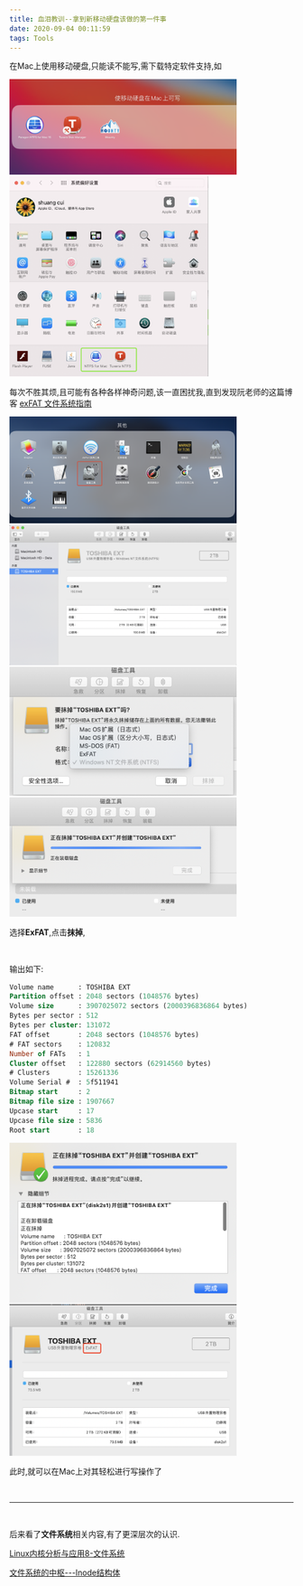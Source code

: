 ```yaml
---
title: 血泪教训--拿到新移动硬盘该做的第一件事
date: 2020-09-04 00:11:59
tags: Tools
---
```


在Mac上使用移动硬盘,只能读不能写,需下载特定软件支持,如

<img src="血泪教训-拿到新移动硬盘该做的第一件事/-1.png" width = 80% height = 50% /> 

<img src="血泪教训-拿到新移动硬盘该做的第一件事/0.png" width = 70% height = 50% /> 



每次不胜其烦,且可能有各种各样神奇问题,该一直困扰我,直到发现阮老师的这篇博客 [exFAT 文件系统指南](http://www.ruanyifeng.com/blog/2018/10/exfat.html)


<img src="血泪教训-拿到新移动硬盘该做的第一件事/1.png" width = 80% height = 50% /> 


<img src="血泪教训-拿到新移动硬盘该做的第一件事/2.png" width = 80% height = 50% /> 



<img src="血泪教训-拿到新移动硬盘该做的第一件事/3.png" width = 80% height = 50% /> 



<img src="血泪教训-拿到新移动硬盘该做的第一件事/4.png" width = 80% height = 50% /> 







选择**ExFAT**,点击**抹掉**,


<br>


输出如下:

```sql
Volume name      : TOSHIBA EXT
Partition offset : 2048 sectors (1048576 bytes)
Volume size      : 3907025072 sectors (2000396836864 bytes)
Bytes per sector : 512
Bytes per cluster: 131072
FAT offset       : 2048 sectors (1048576 bytes)
# FAT sectors    : 120832
Number of FATs   : 1
Cluster offset   : 122880 sectors (62914560 bytes)
# Clusters       : 15261336
Volume Serial #  : 5f511941
Bitmap start     : 2
Bitmap file size : 1907667
Upcase start     : 17
Upcase file size : 5836
Root start       : 18
```


<img src="血泪教训-拿到新移动硬盘该做的第一件事/5.png" width = 80% height = 50% /> 


<img src="血泪教训-拿到新移动硬盘该做的第一件事/6.png" width = 80% height = 50% /> 


此时,就可以在Mac上对其轻松进行写操作了

<br>

---



<br>


后来看了**文件系统**相关内容,有了更深层次的认识.

[Linux内核分析与应用8-文件系统](http://www.dashen.tech/2020/05/17/Linux%E5%86%85%E6%A0%B8%E5%88%86%E6%9E%90%E4%B8%8E%E5%BA%94%E7%94%A88-%E6%96%87%E4%BB%B6%E7%B3%BB%E7%BB%9F/)

[文件系统的中枢---Inode结构体](http://www.dashen.tech/2020/06/10/%E6%96%87%E4%BB%B6%E7%B3%BB%E7%BB%9F%E7%9A%84%E4%B8%AD%E6%9E%A2-Inode%E7%BB%93%E6%9E%84%E4%BD%93/)